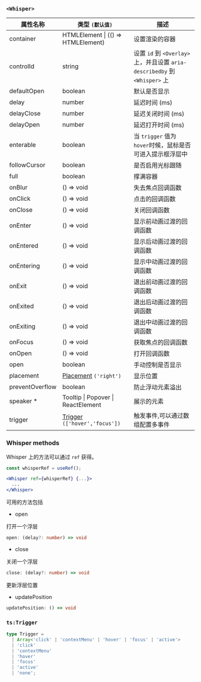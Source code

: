 ### `<Whisper>`

| 属性名称        | 类型 `(默认值)`                                        | 描述                                                                      |
| --------------- | ------------------------------------------------------ | ------------------------------------------------------------------------- |
| container       | HTMLElement &#124; (() => HTMLElement)                 | 设置渲染的容器                                                            |
| controlId       | string                                                 | 设置 `id` 到 `<Overlay>`上，并且设置 `aria-describedby` 到 `<Whisper>` 上 |
| defaultOpen     | boolean                                                | 默认是否显示                                                              |
| delay           | number                                                 | 延迟时间 (ms)                                                             |
| delayClose      | number                                                 | 延迟关闭时间 (ms)                                                         |
| delayOpen       | number                                                 | 延迟打开时间 (ms)                                                         |
| enterable       | boolean                                                | 当 `trigger` 值为 `hover`时候，鼠标是否可进入提示框浮层中                 |
| followCursor    | boolean                                                | 是否启用光标跟随                                                          |
| full            | boolean                                                | 撑满容器                                                                  |
| onBlur          | () => void                                             | 失去焦点回调函数                                                          |
| onClick         | () => void                                             | 点击的回调函数                                                            |
| onClose         | () => void                                             | 关闭回调函数                                                              |
| onEnter         | () => void                                             | 显示前动画过渡的回调函数                                                  |
| onEntered       | () => void                                             | 显示后动画过渡的回调函数                                                  |
| onEntering      | () => void                                             | 显示中动画过渡的回调函数                                                  |
| onExit          | () => void                                             | 退出前动画过渡的回调函数                                                  |
| onExited        | () => void                                             | 退出后动画过渡的回调函数                                                  |
| onExiting       | () => void                                             | 退出中动画过渡的回调函数                                                  |
| onFocus         | () => void                                             | 获取焦点的回调函数                                                        |
| onOpen          | () => void                                             | 打开回调函数                                                              |
| open            | boolean                                                | 手动控制是否显示                                                          |
| placement       | [Placement](#code-ts-placement-code) `('right')`       | 显示位置                                                                  |
| preventOverflow | boolean                                                | 防止浮动元素溢出                                                          |
| speaker \*      | Tooltip &#124; Popover &#124; ReactElement             | 展示的元素                                                                |
| trigger         | [Trigger](#code-ts-trigger-code) `(['hover','focus'])` | 触发事件,可以通过数组配置多事件                                           |

### Whisper methods

Whisper 上的方法可以通过 `ref` 获得。

```jsx
const whisperRef = useRef();

<Whisper ref={whisperRef} {...}>
  ...
</Whisper>
```

可用的方法包括

- open

打开一个浮层

```ts
open: (delay?: number) => void
```

- close

关闭一个浮层

```ts
close: (delay?: number) => void
```

更新浮层位置

- updatePosition

```ts
updatePosition: () => void
```

### `ts:Trigger`

```ts
type Trigger =
  | Array<'click' | 'contextMenu' | 'hover' | 'focus' | 'active'>
  | 'click'
  | 'contextMenu'
  | 'hover'
  | 'focus'
  | 'active'
  | 'none';
```
